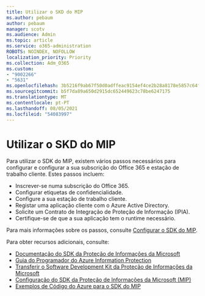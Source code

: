```yaml
---
title: Utilizar o SKD do MIP
ms.author: pebaum
author: pebaum
manager: scotv
ms.audience: Admin
ms.topic: article
ms.service: o365-administration
ROBOTS: NOINDEX, NOFOLLOW
localization_priority: Priority
ms.collection: Adm_O365
ms.custom:
- "9002266"
- "5631"
ms.openlocfilehash: 3b5216f9ab67f50d0adffeac9154ef4ce2b28a8178e5857c64fbbd78884d77b6
ms.sourcegitcommit: b5f7da89a650d2915dc652449623c78be6247175
ms.translationtype: MT
ms.contentlocale: pt-PT
ms.lasthandoff: 08/05/2021
ms.locfileid: "54083997"
---
```

# <a name="using-mip-skd"></a>Utilizar o SKD do MIP

Para utilizar o SDK do MIP, existem vários passos necessários para configurar e configurar a sua subscrição do Office 365 e estação de trabalho cliente. Estes passos incluem:

- Inscrever-se numa subscrição do Office 365.
- Configurar etiquetas de confidencialidade.
- Configure a sua estação de trabalho cliente.
- Registar uma aplicação cliente com o Azure Active Directory.
- Solicite um Contrato de Integração de Proteção de Informação (IPIA).
- Certifique-se de que a sua aplicação tem o runtime necessário.

Para mais informações sobre os passos, consulte [Configurar o SDK do MIP](https://docs.microsoft.com/information-protection/develop/setup-configure-mip).

Para obter recursos adicionais, consulte:

- [Documentação do SDK da Proteção de Informações da Microsoft](https://docs.microsoft.com/information-protection/develop/)
- [Guia do Programador do Azure Information Protection](https://docs.microsoft.com/azure/information-protection/develop/developers-guide)
- [Transferir o Software Development Kit da Proteção de Informações da Microsoft](https://www.microsoft.com/download/details.aspx?id=57392)
- [Configuração do SDK da Proteção de Informações da Microsoft (MIP)](https://docs.microsoft.com/information-protection/develop/setup-configure-mip)
- [Exemplos de Código do Azure para o SDK do MIP](https://azure.microsoft.com/resources/samples/?sort=0&term=mipsdk)
